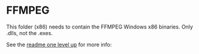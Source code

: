 # FFMPEG

This folder (x86) needs to contain the FFMPEG Windows x86 binaries. Only .dlls, not the .exes.

See the [readme one level up](/src/Camera.App/Ffmpeg) for more info:
